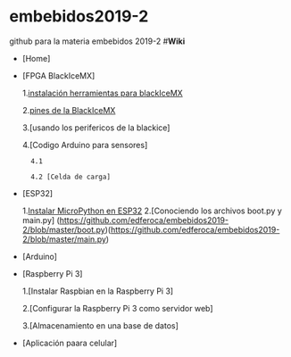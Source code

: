 ﻿# embebidos2019-2
github para la materia embebidos 2019-2
#**Wiki**

* [Home]
* [FPGA BlackIceMX]
    
    1.[instalación herramientas para blackIceMX](https://github.com/edferoca/embebidos2019-2/wiki/instalaci%C3%B3n-herramientas-para-blackIce_mx)
    
    2.[pines de la BlackIceMX](https://github.com/edferoca/embebidos2019-2/wiki/pines-de-la-BlackIceMX)
    
    3.[usando los perifericos de la blackice]
    
    4.[Codigo Arduino para sensores]
        
        4.1 
        
        4.2 [Celda de carga]
    
* [ESP32]
    
    1.[Instalar MicroPython en ESP32](https://github.com/edferoca/embebidos2019-2/wiki/Instalar-MicroPython-en-ESP32)
    2.[Conociendo los archivos boot.py y main.py] (https://github.com/edferoca/embebidos2019-2/blob/master/boot.py)(https://github.com/edferoca/embebidos2019-2/blob/master/main.py)

* [Arduino]
* [Raspberry Pi 3]

     1.[Instalar Raspbian en la Raspberry Pi 3]

     2.[Configurar la Raspberry Pi 3 como servidor web]

     3.[Almacenamiento en una base de datos]
     
* [Aplicación paara celular]
